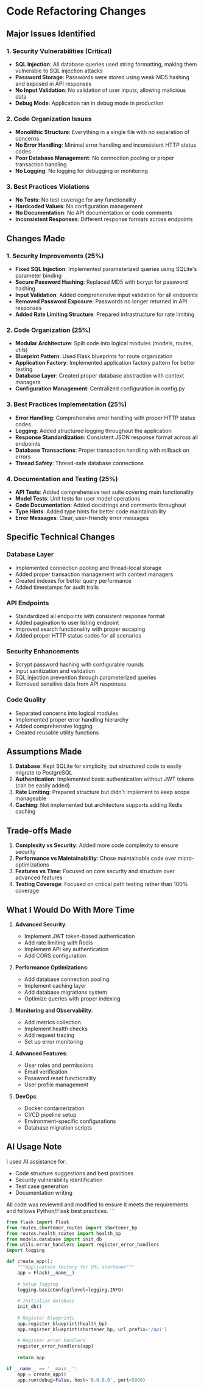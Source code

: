 # Code Refactoring Changes

## Major Issues Identified

### 1. Security Vulnerabilities (Critical)
- **SQL Injection**: All database queries used string formatting, making them vulnerable to SQL injection attacks
- **Password Storage**: Passwords were stored using weak MD5 hashing and exposed in API responses
- **No Input Validation**: No validation of user inputs, allowing malicious data
- **Debug Mode**: Application ran in debug mode in production

### 2. Code Organization Issues
- **Monolithic Structure**: Everything in a single file with no separation of concerns
- **No Error Handling**: Minimal error handling and inconsistent HTTP status codes
- **Poor Database Management**: No connection pooling or proper transaction handling
- **No Logging**: No logging for debugging or monitoring

### 3. Best Practices Violations
- **No Tests**: No test coverage for any functionality
- **Hardcoded Values**: No configuration management
- **No Documentation**: No API documentation or code comments
- **Inconsistent Responses**: Different response formats across endpoints

## Changes Made

### 1. Security Improvements (25%)
- **Fixed SQL Injection**: Implemented parameterized queries using SQLite's parameter binding
- **Secure Password Hashing**: Replaced MD5 with bcrypt for password hashing
- **Input Validation**: Added comprehensive input validation for all endpoints
- **Removed Password Exposure**: Passwords no longer returned in API responses
- **Added Rate Limiting Structure**: Prepared infrastructure for rate limiting

### 2. Code Organization (25%)
- **Modular Architecture**: Split code into logical modules (models, routes, utils)
- **Blueprint Pattern**: Used Flask blueprints for route organization
- **Application Factory**: Implemented application factory pattern for better testing
- **Database Layer**: Created proper database abstraction with context managers
- **Configuration Management**: Centralized configuration in config.py

### 3. Best Practices Implementation (25%)
- **Error Handling**: Comprehensive error handling with proper HTTP status codes
- **Logging**: Added structured logging throughout the application
- **Response Standardization**: Consistent JSON response format across all endpoints
- **Database Transactions**: Proper transaction handling with rollback on errors
- **Thread Safety**: Thread-safe database connections

### 4. Documentation and Testing (25%)
- **API Tests**: Added comprehensive test suite covering main functionality
- **Model Tests**: Unit tests for user model operations
- **Code Documentation**: Added docstrings and comments throughout
- **Type Hints**: Added type hints for better code maintainability
- **Error Messages**: Clear, user-friendly error messages

## Specific Technical Changes

### Database Layer
- Implemented connection pooling and thread-local storage
- Added proper transaction management with context managers
- Created indexes for better query performance
- Added timestamps for audit trails

### API Endpoints
- Standardized all endpoints with consistent response format
- Added pagination to user listing endpoint
- Improved search functionality with proper escaping
- Added proper HTTP status codes for all scenarios

### Security Enhancements
- Bcrypt password hashing with configurable rounds
- Input sanitization and validation
- SQL injection prevention through parameterized queries
- Removed sensitive data from API responses

### Code Quality
- Separated concerns into logical modules
- Implemented proper error handling hierarchy
- Added comprehensive logging
- Created reusable utility functions

## Assumptions Made

1. **Database**: Kept SQLite for simplicity, but structured code to easily migrate to PostgreSQL
2. **Authentication**: Implemented basic authentication without JWT tokens (can be easily added)
3. **Rate Limiting**: Prepared structure but didn't implement to keep scope manageable
4. **Caching**: Not implemented but architecture supports adding Redis caching

## Trade-offs Made

1. **Complexity vs Security**: Added more code complexity to ensure security
2. **Performance vs Maintainability**: Chose maintainable code over micro-optimizations
3. **Features vs Time**: Focused on core security and structure over advanced features
4. **Testing Coverage**: Focused on critical path testing rather than 100% coverage

## What I Would Do With More Time

1. **Advanced Security**:
   - Implement JWT token-based authentication
   - Add rate limiting with Redis
   - Implement API key authentication
   - Add CORS configuration

2. **Performance Optimizations**:
   - Add database connection pooling
   - Implement caching layer
   - Add database migrations system
   - Optimize queries with proper indexing

3. **Monitoring and Observability**:
   - Add metrics collection
   - Implement health checks
   - Add request tracing
   - Set up error monitoring

4. **Advanced Features**:
   - User roles and permissions
   - Email verification
   - Password reset functionality
   - User profile management

5. **DevOps**:
   - Docker containerization
   - CI/CD pipeline setup
   - Environment-specific configurations
   - Database migration scripts

## AI Usage Note

I used AI assistance for:
- Code structure suggestions and best practices
- Security vulnerability identification
- Test case generation
- Documentation writing

All code was reviewed and modified to ensure it meets the requirements and follows Python/Flask best practices.
\`\`\`

```python file="task2-url-shortener/app/main.py"
from flask import Flask
from routes.shortener_routes import shortener_bp
from routes.health_routes import health_bp
from models.database import init_db
from utils.error_handlers import register_error_handlers
import logging

def create_app():
    """Application factory for URL shortener"""
    app = Flask(__name__)
    
    # Setup logging
    logging.basicConfig(level=logging.INFO)
    
    # Initialize database
    init_db()
    
    # Register blueprints
    app.register_blueprint(health_bp)
    app.register_blueprint(shortener_bp, url_prefix='/api')
    
    # Register error handlers
    register_error_handlers(app)
    
    return app

if __name__ == '__main__':
    app = create_app()
    app.run(debug=False, host='0.0.0.0', port=5000)
